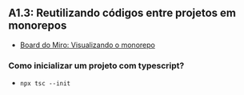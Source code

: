 ## A1.3: Reutilizando códigos entre projetos em monorepos

- [Board do Miro: Visualizando o monorepo](https://miro.com/app/board/uXjVK_HQUgI=/?share_link_id=740758431712)


### Como inicializar um projeto com typescript?

- `npx tsc --init`